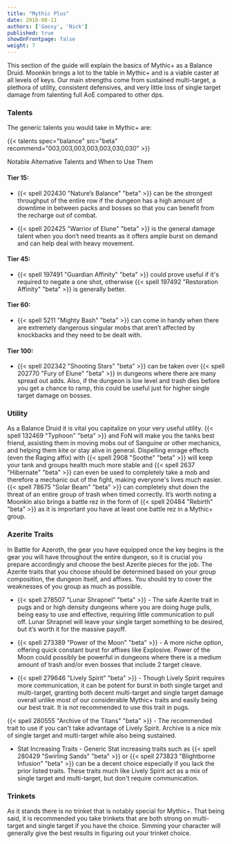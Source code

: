 ```yaml
---
title: "Mythic Plus"
date: 2018-08-11
authors: ['Goosy', 'Nick']
published: true
showOnFrontpage: false
weight: 7
---
```


This section of the guide will explain the basics of Mythic+ as a Balance Druid. Moonkin brings a lot to the table in Mythic+ and is a viable caster at all levels of keys. Our main strengths come from sustained multi-target, a plethora of utility, consistent defensives, and very little loss of single target damage from talenting full AoE compared to other dps. 

### Talents 

The generic talents you would take in Mythic+ are: 

{{< talents spec="balance" src="beta" recommend="003,003,003,003,003,030,030" >}}

Notable Alternative Talents and When to Use Them

#### Tier 15: 

- {{< spell 202430 "Nature’s Balance" "beta" >}} can be the strongest throughput of the entire row if the dungeon has a high amount of downtime in between packs and bosses so that you can benefit from the recharge out of combat.

- {{< spell 202425 "Warrior of Elune" "beta" >}} is the general damage talent when you don’t need treants as it offers ample burst on demand and can help deal with heavy movement.

#### Tier 45:

- {{< spell 197491 "Guardian Affinity" "beta" >}} could prove useful if it's required to negate a one shot, otherwise {{< spell 197492 "Restoration Affinity" "beta" >}} is generally better.

#### Tier 60:

- {{< spell 5211 "Mighty Bash" "beta" >}} can come in handy when there are extremely dangerous singular mobs that aren’t affected by knockbacks and they need to be dealt with.

#### Tier 100: 

- {{< spell 202342 "Shooting Stars" "beta" >}} can be taken over {{< spell 202770 "Fury of Elune" "beta" >}} in dungeons where there are many spread out adds. Also, if the dungeon is low level and trash dies before you get a chance to ramp, this could be useful just for higher single target damage on bosses.

### Utility

As a Balance Druid it is vital you capitalize on your very useful utility. {{< spell 132469 "Typhoon" "beta" >}} and FoN will make you the tanks best friend, assisting them in moving mobs out of Sanguine or other mechanics, and helping them kite or stay alive in general. Dispelling enrage effects (even the Raging affix) with {{< spell 2908 "Soothe" "beta" >}} will keep your tank and groups health much more stable and {{< spell 2637 "Hibernate" "beta" >}} can even be used to completely take a mob and therefore a mechanic out of the fight, making everyone's lives much easier. {{< spell 78675 "Solar Beam" "beta" >}} can completely shut down the threat of an entire group of trash when timed correctly. It’s worth noting a Moonkin also brings a battle rez in the form of {{< spell 20484 "Rebirth" "beta" >}} as it is important you have at least one battle rez in a Mythic+ group.

### Azerite Traits

In Battle for Azeroth, the gear you have equipped once the key begins is the gear you will have throughout the entire dungeon, so it is crucial you prepare accordingly and choose the best Azerite pieces for the job. The Azerite traits that you choose should be determined based on your group composition, the dungeon itself, and affixes. You should try to cover the weaknesses of you group as much as possible.

- {{< spell 278507 "Lunar Shrapnel" "beta" >}} - The safe Azerite trait in pugs and or high density dungeons where you are doing huge pulls, being easy to use and effective, requiring little communication to pull off. Lunar Shrapnel will leave your single target something to be desired, but it’s worth it for the massive payoff.

- {{< spell 273389 "Power of the Moon" "beta" >}} - A more niche option, offering quick constant burst for affixes like Explosive. Power of the Moon could possibly be powerful in dungeons where there is a medium amount of trash and/or even bosses that include 2 target cleave.

- {{< spell 279646 "Lively Spirit" "beta" >}} - Though Lively Spirit requires more communication, it can be potent for burst in both single target and multi-target, granting both decent multi-target and single target damage overall unlike most of our considerable Mythic+ traits and easily being our best trait. It is not recommended to use this trait in pugs. 

{{< spell 280555 "Archive of the Titans" "beta" >}} - The recommended trait to use if you can't take advantage of Lively Spirit. Archive is a nice mix of single target and multi-target while also being sustained. 

- Stat Increasing Traits - Generic Stat increasing traits such as {{< spell 280429 "Swirling Sands" "beta" >}} or {{< spell 273823 "Blightborne Infusion" "beta" >}} can be a decent choice especially if you lack the prior listed traits. These traits much like Lively Spirit act as a mix of single target and multi-target, but don't require communication.

### Trinkets

As it stands there is no trinket that is notably special for Mythic+. That being said, it is recommended you take trinkets that are both strong on multi-target and single target if you have the choice. Simming your character will generally give the best results in figuring out your trinket choice. 
